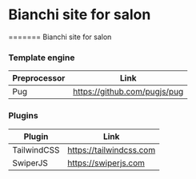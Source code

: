 # Bianchi site for salon
=======
Bianchi site for salon

### Template engine

| Preprocessor | Link |
| ------ | ------ |
| Pug | https://github.com/pugjs/pug |

### Plugins

| Plugin | Link |
| ------ | ------ |
| TailwindCSS | https://tailwindcss.com |
| SwiperJS | https://swiperjs.com |

